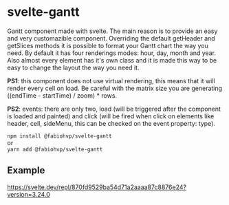 # svelte-gantt

Gantt component made with svelte. The main reason is to provide an easy and very customazible component.
Overriding the default getHeader and getSlices methods it is possible to format your Gantt chart the way you need. By default it has four renderings modes: hour, day, month and year.
Also almost every element has it's own class and it is made this way to be easy to change the layout the way you need it.

**PS1**: this component does not use virtual rendering, this means that it will render every cell on load. Be careful with the matrix size you are generating ((endTime - startTime) / zoom) * rows.

**PS2**: events: there are only two, load (will be triggered after the component is loaded and painted) and click (will be fired when click on elements like header, cell, sideMenu, this can be checked on the event property: type).

`npm install @fabiohvp/svelte-gantt`  
or  
`yarn add @fabiohvp/svelte-gantt`

## Example

https://svelte.dev/repl/870fd9529ba54d71a2aaaa87c8876e24?version=3.24.0
